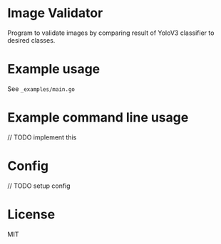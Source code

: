 # Image Validator

Program to validate images by comparing result of YoloV3 classifier to desired classes.

# Example usage

See `_examples/main.go`

# Example command line usage

// TODO implement this

# Config

// TODO setup config

# License

MIT